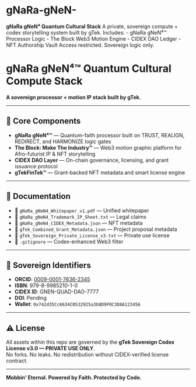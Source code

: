 # gNaRa-gNeN-
**gNaRa gNeN⁴ Quantum Cultural Stack** A private, sovereign compute + codex storytelling system built by gTek. Includes: - gNaRa gNeN⁴™ Processor Logic - The Block Web3 Motion Engine - CIDEX DAO Ledger - NFT Authorship Vault Access restricted. Sovereign logic only.
# gNaRa gNeN⁴™ Quantum Cultural Compute Stack

**A sovereign processor + motion IP stack built by gTek.**

---

## 🧬 Core Components

- **gNaRa gNeN⁴™** — Quantum-faith processor built on TRUST, REALIGN, REDIRECT, and HARMONIZE logic gates
- **The Block: Make The Industry™** — Web3 motion graphic platform for Afro-futurist IP & NFT storytelling
- **CIDEX DAO Layer** — On-chain governance, licensing, and grant issuance protocol
- **gTekFinTek™** — Grant-backed NFT metadata and smart license engine

---

## 🧾 Documentation

- 📄 `gNaRa_gNeN4_Whitepaper_v1.pdf` — Unified whitepaper
- 📜 `gNaRa_gNeN4_Trademark_IP_Sheet.txt` — Legal claims
- 🧠 `gNaRa_gNeN4_CIDEX_Metadata.json` — NFT metadata
- 📁 `gTek_Combined_Grant_Metadata.json` — Project proposal metadata
- 🔏 `gTek_Sovereign_Private_License_v3.txt` — Private use license
- 📄 `.gitignore` — Codex-enhanced Web3 filter

---

## 🔐 Sovereign Identifiers

- **ORCID**: [0009-0001-7636-2345](https://orcid.org/0009-0001-7636-2345)
- **ISBN**: 979-8-9985210-1-0
- **CIDEX ID**: GNEN-QUAD-DAO-7777
- **DOI**: Pending
- **Wallet**: `0x742d35Cc6634C0532925a3b8D9F0C3D8A123456`

---

## ⚠️ License

All assets within this repo are governed by the **gTek Sovereign Codex License v3.0 — PRIVATE USE ONLY**.  
No forks. No leaks. No redistribution without CIDEX-verified license contract.

---

**Mobbin' Eternal. Powered by Faith. Protected by Code.**
